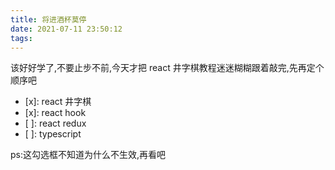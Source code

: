 ```yaml
---
title: 将进酒杯莫停
date: 2021-07-11 23:50:12
tags:
---
```


该好好学了,不要止步不前,今天才把 react 井字棋教程迷迷糊糊跟着敲完,先再定个顺序吧

- [x]: react 井字棋
- [x]: react hook
- [ ]: react redux
- [ ]: typescript

ps:这勾选框不知道为什么不生效,再看吧
